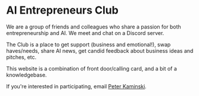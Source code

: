 # AI Entrepreneurs Club

We are a group of friends and colleagues who share a passion for both entrepreneurship and AI. We meet and chat on a Discord server.

The Club is a place to get support (business and emotional!), swap haves/needs, share AI news, get candid feedback about business ideas and pitches, etc. 

This website is a combination of front door/calling card, and a bit of a knowledgebase.

If you're interested in participating, email [Peter Kaminski](mailto:kaminski@istori.com).